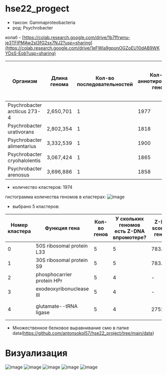 # hse22_progect
- таксон: Gammaproteobacteria
- род: Psychrobacter

колаб - [https://colab.research.google.com/drive/1b7ffrwnu-je3TFlPMAw2sI3fG2sx7NJ2?usp=sharing](https://colab.research.google.com/drive/1eFWla9gponOGZoEU10dAB9WKYDsS-Eob?usp=sharing)

|Организм|Длина генома|Кол-во последовательностей| Кол-во аннотированных генов|Процент генома, который занимают все аннотированные гены|Кол-во участков Z-ДНК с zh-score > 500| Общая длина участков Z-ДНК с zh-score > 500|
|-|-|-|-|-|-|-| 
|Psychrobacter arcticus 273-4|2,650,701|1|1977|82.71%|7181|69654|
|Psychrobacter urativorans|2,802,354|1|1818|89.38%|10084|98598|
|Psychrobacter alimentarius|3,332,539|1|1900|88.00%|8638|84220|
|Psychrobacter cryohalolentis|3,067,424|1|1865|87.82%|8104|78040|
|Psychrobacter arenosus|3,696,886|1|1858|87.81%|9158|87982|

- количество кластеров: 1974

гистограмма количества геномов в кластерах: ![image](https://user-images.githubusercontent.com/92381120/173234393-8cec6d48-2cd8-4a7a-8c4c-7fab15a7c343.png)

- выбрано 5 кластеров:

|Номер кластера |Функция гена|Кол-во генов |У скольких геномов есть Z-DNA  впромотере?|Z-DNA score в 1 геноме|Z-DNA score в 2 геноме|Z-DNA score в 3 геноме|Z-DNA score в 4 геноме|Z-DNA score в 5 геноме|
|-|-|-|-|-|-|-|-|-|
|0|50S ribosomal protein L33|5|5|783.823|848.0313|848.0313|848.0313|848.0313|
|1|30S ribosomal protein S9|5|5|783.8233|880.2792|880.2792|880.2792|880.2792|
|2|phosphocarrier protein HPr|5|4|-|766.6232|1456.636|3428.529|766.6232|
|3|exodeoxyribonuclease III|5|4|-|38833.58|2962.843|2752.447|2183.574|
|4|glutamate--tRNA ligase|5|4|2752.447|650.9198 и 904.32|783.823|-|650.9198 и 1515.735|

- Множественное белковое выравнивание смю в папке data(https://github.com/antonsokol57/hse22_project/tree/main/data)
# Визуализация
![image](https://user-images.githubusercontent.com/92381120/173237951-ee894a74-7583-4971-abcd-6e476626a3c2.png)
![image](https://user-images.githubusercontent.com/92381120/173237955-5ddb4eee-23e0-40ff-bdf5-a6c3945d4154.png)
![image](https://user-images.githubusercontent.com/92381120/173237959-6165c9f8-3af5-4f11-9b33-9422ae507024.png)
![image](https://user-images.githubusercontent.com/92381120/173237964-d6f5aa6c-482b-4a37-b879-7d6d65e51628.png)
![image](https://user-images.githubusercontent.com/92381120/173237967-c0950539-e02c-4c88-87e1-3d0eb9e8e175.png)
